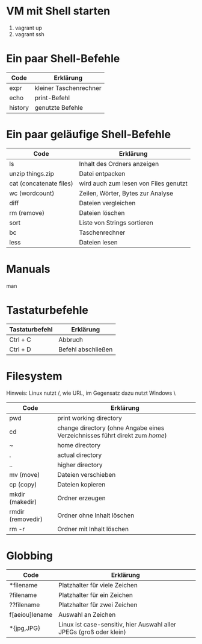 # VM mit Shell starten
1. vagrant up
2. vagrant ssh

# Ein paar Shell-Befehle
| Code    | Erklärung              |
| ------- | ---------------------- |
| expr    | kleiner Taschenrechner |
| echo    | print-Befehl           |
| history | genutzte Befehle       |

# Ein paar geläufige Shell-Befehle
| Code                        | Erklärung                             |
| --------------------------- | ------------------------------------- |
| ls                          | Inhalt des Ordners anzeigen           |
| unzip things.zip            | Datei entpacken                       |
| cat     (concatenate files) | wird auch zum lesen von Files genutzt |
| wc      (wordcount)         | Zeilen, Wörter, Bytes zur Analyse     |
| diff                        | Dateien vergleichen                   |
| rm      (remove)            | Dateien löschen                       |
| sort                        | Liste von Strings sortieren           |
| bc                          | Taschenrechner                        |
| less                        | Dateien lesen                         |

# Manuals
man <Befehl>

# Tastaturbefehle
| Tastaturbefehl | Erklärung          |
| -------------- | ------------------ |
| Ctrl + C       | Abbruch            |
| Ctrl + D       | Befehl abschließen |

# Filesystem
Hinweis: Linux nutzt /, wie URL, im Gegensatz dazu nutzt Windows \

| Code                | Erklärung                                                    |
| ------------------- | ------------------------------------------------------------ |
| pwd                 | print working directory                                      |
| cd                  | change directory (ohne Angabe eines Verzeichnisses führt direkt zum *home*) |
| ~                   | home directory                                               |
| .                   | actual directory                                             |
| ..                  | higher directory                                             |
| mv      (move)      | Dateien verschieben                                          |
| cp      (copy)      | Dateien kopieren                                             |
| mkdir   (makedir)   | Ordner erzeugen                                              |
| rmdir   (removedir) | Ordner ohne Inhalt löschen                                   |
| rm -r <dir>         | Ordner mit Inhalt löschen                                    |

# Globbing
| Code           | Erklärung                                                    |
| -------------- | ------------------------------------------------------------ |
| *filename      | Platzhalter für viele Zeichen                                |
| ?filename      | Platzhalter für ein Zeichen                                  |
| ??filename     | Platzhalter für zwei Zeichen                                 |
| f[aeiou]lename | Auswahl an Zeichen                                           |
| *{jpg,JPG}     | Linux ist case-sensitiv, hier Auswahl aller JPEGs (groß oder klein) |


